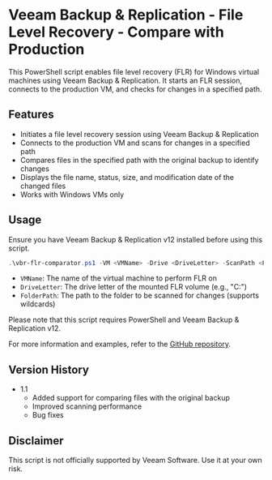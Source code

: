 # Veeam Backup & Replication - File Level Recovery - Compare with Production

This PowerShell script enables file level recovery (FLR) for Windows virtual machines using Veeam Backup & Replication. It starts an FLR session, connects to the production VM, and checks for changes in a specified path.

## Features

- Initiates a file level recovery session using Veeam Backup & Replication
- Connects to the production VM and scans for changes in a specified path
- Compares files in the specified path with the original backup to identify changes
- Displays the file name, status, size, and modification date of the changed files
- Works with Windows VMs only

## Usage

Ensure you have Veeam Backup & Replication v12 installed before using this script.

```powershell
.\vbr-flr-comparator.ps1 -VM <VMName> -Drive <DriveLetter> -ScanPath <FolderPath>
```

- `VMName`: The name of the virtual machine to perform FLR on
- `DriveLetter`: The drive letter of the mounted FLR volume (e.g., "C:")
- `FolderPath`: The path to the folder to be scanned for changes (supports wildcards)

Please note that this script requires PowerShell and Veeam Backup & Replication v12.

For more information and examples, refer to the [GitHub repository](https://github.com/yetanothermightytool/powershell/tree/master/vbr/vbr-flr-comparator).

## Version History

- 1.1
  - Added support for comparing files with the original backup
  - Improved scanning performance
  - Bug fixes

## Disclaimer

This script is not officially supported by Veeam Software. Use it at your own risk.
